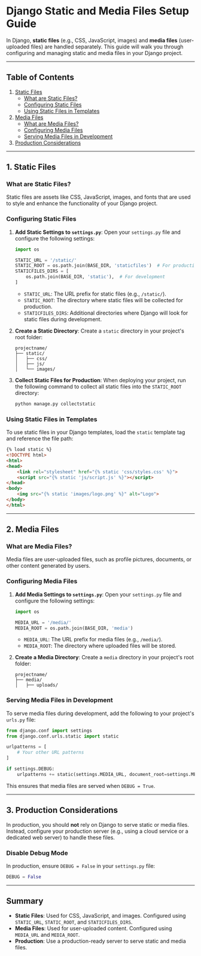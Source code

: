 # Django Static and Media Files Setup Guide

In Django, **static files** (e.g., CSS, JavaScript, images) and **media files** (user-uploaded files) are handled separately. This guide will walk you through configuring and managing static and media files in your Django project.

---

## Table of Contents
1. [Static Files](#1-static-files)
   - [What are Static Files?](#what-are-static-files)
   - [Configuring Static Files](#configuring-static-files)
   - [Using Static Files in Templates](#using-static-files-in-templates)
2. [Media Files](#2-media-files)
   - [What are Media Files?](#what-are-media-files)
   - [Configuring Media Files](#configuring-media-files)
   - [Serving Media Files in Development](#serving-media-files-in-development)
3. [Production Considerations](#3-production-considerations)

---

## 1. Static Files

### What are Static Files?
Static files are assets like CSS, JavaScript, images, and fonts that are used to style and enhance the functionality of your Django project.

### Configuring Static Files

1. **Add Static Settings to `settings.py`**:
   Open your `settings.py` file and configure the following settings:
   ```python
   import os

   STATIC_URL = '/static/'
   STATIC_ROOT = os.path.join(BASE_DIR, 'staticfiles')  # For production
   STATICFILES_DIRS = [
       os.path.join(BASE_DIR, 'static'),  # For development
   ]
   ```

   - `STATIC_URL`: The URL prefix for static files (e.g., `/static/`).
   - `STATIC_ROOT`: The directory where static files will be collected for production.
   - `STATICFILES_DIRS`: Additional directories where Django will look for static files during development.

2. **Create a Static Directory**:
   Create a `static` directory in your project's root folder:
   ```
   projectname/
   ├── static/
   │   ├── css/
   │   ├── js/
   │   └── images/
   ```

3. **Collect Static Files for Production**:
   When deploying your project, run the following command to collect all static files into the `STATIC_ROOT` directory:
   ```bash
   python manage.py collectstatic
   ```

### Using Static Files in Templates

To use static files in your Django templates, load the `static` template tag and reference the file path:

```html
{% load static %}
<!DOCTYPE html>
<html>
<head>
    <link rel="stylesheet" href="{% static 'css/styles.css' %}">
    <script src="{% static 'js/script.js' %}"></script>
</head>
<body>
    <img src="{% static 'images/logo.png' %}" alt="Logo">
</body>
</html>
```

---

## 2. Media Files

### What are Media Files?
Media files are user-uploaded files, such as profile pictures, documents, or other content generated by users.

### Configuring Media Files

1. **Add Media Settings to `settings.py`**:
   Open your `settings.py` file and configure the following settings:
   ```python
   import os

   MEDIA_URL = '/media/'
   MEDIA_ROOT = os.path.join(BASE_DIR, 'media')
   ```

   - `MEDIA_URL`: The URL prefix for media files (e.g., `/media/`).
   - `MEDIA_ROOT`: The directory where uploaded files will be stored.

2. **Create a Media Directory**:
   Create a `media` directory in your project's root folder:
   ```
   projectname/
   ├── media/
   │   ├── uploads/
   ```

### Serving Media Files in Development

To serve media files during development, add the following to your project's `urls.py` file:

```python
from django.conf import settings
from django.conf.urls.static import static

urlpatterns = [
    # Your other URL patterns
]

if settings.DEBUG:
    urlpatterns += static(settings.MEDIA_URL, document_root=settings.MEDIA_ROOT)
```

This ensures that media files are served when `DEBUG = True`.

---

## 3. Production Considerations

In production, you should **not** rely on Django to serve static or media files. Instead, configure your production server (e.g., using a cloud service or a dedicated web server) to handle these files.

### Disable Debug Mode
In production, ensure `DEBUG = False` in your `settings.py` file:
```python
DEBUG = False
```

---

## Summary

- **Static Files**: Used for CSS, JavaScript, and images. Configured using `STATIC_URL`, `STATIC_ROOT`, and `STATICFILES_DIRS`.
- **Media Files**: Used for user-uploaded content. Configured using `MEDIA_URL` and `MEDIA_ROOT`.
- **Production**: Use a production-ready server to serve static and media files.
